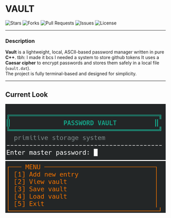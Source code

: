 # VAULT

![Stars](https://img.shields.io/github/stars/24stefan/vault?style=for-the-badge&color=yellow)
![Forks](https://img.shields.io/github/forks/24stefan/vault?style=for-the-badge&color=lightgrey)
![Pull Requests](https://img.shields.io/github/issues-pr/24stefan/vault?style=for-the-badge&color=blue)
![Issues](https://img.shields.io/github/issues/24stefan/vault?style=for-the-badge&color=red)
![License](https://img.shields.io/github/license/24stefan/vault?style=for-the-badge&color=green)

---

###  Description

**Vault** is a lightweight, local, ASCII-based password manager written in pure **C++**.  tbh: I made  it bcs I needed a system to store github tokens
It uses a **Caesar cipher** to encrypt passwords and stores them safely in a local file (`vault.dat`).  
The project is fully terminal-based and designed for simplicity.



---

##  Current Look
![Entry point](img/entry-point.png)
![Menu](img/menu.png)

